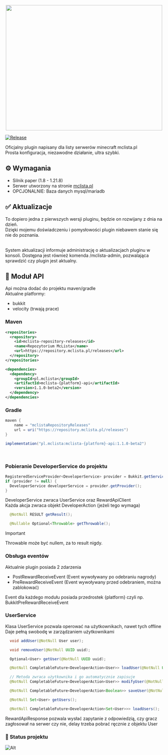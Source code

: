 <p align="center">
  <img src="https://i.imgur.com/ngXnPK7.png" width="500" height="400">
</p>

[![Release](https://img.shields.io/github/v/release/kerpsondev/mclista-plugin.svg)](https://github.com/kerpsondev/mclista-plugin/releases)

Oficjalny plugin napisany dla listy serwerów minecraft mclista.pl
<br>
Prosta konfiguracja, niezawodne działanie, ultra szybki.
<br>

## ⚙️ Wymagania 

- Silnik paper (1.8 - 1.21.8)
- Serwer utworzony na stronie [mclista.pl](https://mclista.pl)
- OPCJONALNIE: Baza danych mysql/mariadb

## ✅ Aktualizacje

To dopiero jedna z pierwszych wersji pluginu, będzie on rozwijany z dnia na dzień.
<br>
Dzięki mojemu doświadczeniu i pomysłowości plugin niebawem stanie się nie do poznania.

<br>
System aktualizacji informuje administrację o aktualizacjach pluginu w konsoli.
Dostępna jest również komenda /mclista-admin, pozwalająca sprawdzić czy plugin jest aktualny.

## 💛 Moduł API

Api można dodać do projektu maven/gradle
<br>
Aktualne platformy:
- bukkit
- velocity (trwają prace)

### Maven

```xml
<repositories>
  <repository>
    <id>mclista-repository-releases</id>
    <name>Repozytorium McLista</name>
    <url>https://repository.mclista.pl/releases</url>
  </repository>
</repositories>

<dependencies>
  <dependency>
    <groupId>pl.mclista</groupId>
    <artifactId>mclista-{platform}-api</artifactId>
    <version>1.1.0-beta2</version>
  </dependency>
</dependencies>
```

### Gradle
```gradle
maven {
    name = "mclistaRepositoryReleases"
    url = uri("https://repository.mclista.pl/releases")
}

implementation("pl.mclista:mclista-{platform}-api:1.1.0-beta2")
```
<br>

### Pobieranie DeveloperService do projektu

```java
RegisteredServiceProvider<DeveloperService> provider = Bukkit.getServicesManager().getRegistration(DeveloperService.class);
if (provider != null) {
  DeveloperService developerService = provider.getProvider();
}
```

DeveloperService zwraca UserService oraz RewardApiClient
<br>
Każda akcja zwraca objekt DeveloperAction (jeżeli tego wymaga)
```java
  @NotNull RESULT getResult();

  @Nullable Optional<Throwable> getThrowable();
```
> [!IMPORTANT]
> Throwable może być nullem, za to result nigdy.

### Obsługa eventów

Aktualnie plugin posiada 2 zdarzenia
- PostRewardReceiveEvent (Event wywoływany po odebraniu nagrody)
- PreRewardReceiveEvent (Event wywoływany przed odebraniem, można zablokować)

Event dla każdego modułu posiada przedrostek {platform} czyli np. BukkitPreRewardReceiveEvent
<br>

### UserService

Klasa UserService pozwala operować na użytkownikach, nawet tych offline
<br>
Daje pełną swobodę w zarządzaniem użytkownikami

```java
  void addUser(@NotNull User user);

  void removeUser(@NotNull UUID uuid);

  Optional<User> getUser(@NotNull UUID uuid);

  @NotNull CompletableFuture<DeveloperAction<User>> loadUser(@NotNull UUID uuid);

  // Metoda zwraca użytkownika i go automatycznie zapisuje
  @NotNull CompletableFuture<DeveloperAction<User>> modifyUser(@NotNull UUID uuid, @NotNull Consumer<User> userConsumer);

  @NotNull CompletableFuture<DeveloperAction<Boolean>> saveUser(@NotNull User user);

  @NotNull Set<User> getUsers();

  @NotNull CompletableFuture<DeveloperAction<Set<User>>> loadUsers();
```

RewardApiResponse pozwala wysłać zapytanie z odpowiedzią, czy gracz zagłosował na serwer czy nie, delay trzeba pobrać ręcznie z objektu User

### 💙 Status projektu
![Alt](https://repobeats.axiom.co/api/embed/70650ca5fb9b12b8f5921304cf89af4fc8861c42.svg "Repobeats analytics image")
